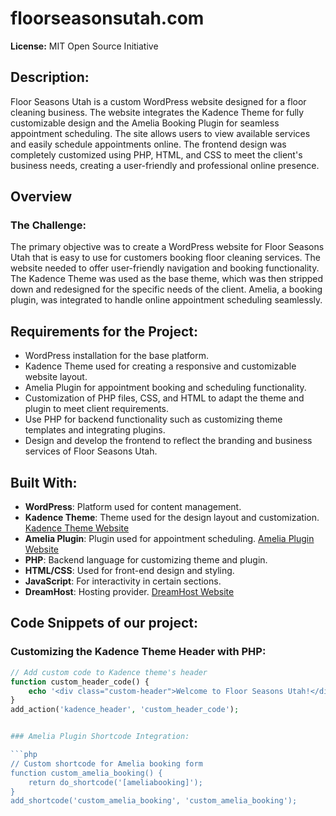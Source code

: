# floorseasonsutah.com

**License:** MIT Open Source Initiative

## Description:
Floor Seasons Utah is a custom WordPress website designed for a floor cleaning business. The website integrates the Kadence Theme for fully customizable design and the Amelia Booking Plugin for seamless appointment scheduling. The site allows users to view available services and easily schedule appointments online. The frontend design was completely customized using PHP, HTML, and CSS to meet the client's business needs, creating a user-friendly and professional online presence.



## Overview
### The Challenge:
The primary objective was to create a WordPress website for Floor Seasons Utah that is easy to use for customers booking floor cleaning services. The website needed to offer user-friendly navigation and booking functionality. The Kadence Theme was used as the base theme, which was then stripped down and redesigned for the specific needs of the client. Amelia, a booking plugin, was integrated to handle online appointment scheduling seamlessly.

## Requirements for the Project:
- WordPress installation for the base platform.
- Kadence Theme used for creating a responsive and customizable website layout.
- Amelia Plugin for appointment booking and scheduling functionality.
- Customization of PHP files, CSS, and HTML to adapt the theme and plugin to meet client requirements.
- Use PHP for backend functionality such as customizing theme templates and integrating plugins.
- Design and develop the frontend to reflect the branding and business services of Floor Seasons Utah.

## Built With:
- **WordPress**: Platform used for content management.
- **Kadence Theme**: Theme used for the design layout and customization. [Kadence Theme Website](https://www.kadencewp.com)
- **Amelia Plugin**: Plugin used for appointment scheduling. [Amelia Plugin Website](https://wpamelia.com)
- **PHP**: Backend language for customizing theme and plugin.
- **HTML/CSS**: Used for front-end design and styling.
- **JavaScript**: For interactivity in certain sections.
- **DreamHost**: Hosting provider. [DreamHost Website](https://www.dreamhost.com)

## Code Snippets of our project:
### Customizing the Kadence Theme Header with PHP:
```php
// Add custom code to Kadence theme's header
function custom_header_code() {
    echo '<div class="custom-header">Welcome to Floor Seasons Utah!</div>';
}
add_action('kadence_header', 'custom_header_code');


### Amelia Plugin Shortcode Integration:

```php
// Custom shortcode for Amelia booking form
function custom_amelia_booking() {
    return do_shortcode('[ameliabooking]');
}
add_shortcode('custom_amelia_booking', 'custom_amelia_booking');


